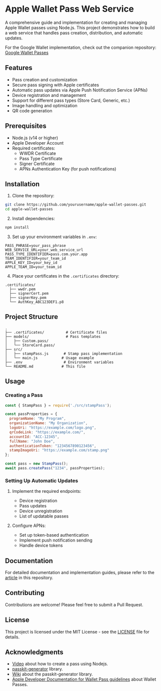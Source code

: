 # Apple Wallet Pass Web Service

A comprehensive guide and implementation for creating and managing Apple Wallet passes using Node.js. This project demonstrates how to build a web service that handles pass creation, distribution, and automatic updates.

For the Google Wallet implementation, check out the companion repository: [Google Wallet Passes](https://github.com/RaimundoDiaz/google-wallet-passes)

## Features

- Pass creation and customization
- Secure pass signing with Apple certificates
- Automatic pass updates via Apple Push Notification Service (APNs)
- Device registration and management
- Support for different pass types (Store Card, Generic, etc.)
- Image handling and optimization
- QR code generation

## Prerequisites

- Node.js (v14 or higher)
- Apple Developer Account
- Required certificates:
  - WWDR Certificate
  - Pass Type Certificate
  - Signer Certificate
  - APNs Authentication Key (for push notifications)

## Installation

1. Clone the repository:
```bash
git clone https://github.com/yourusername/apple-wallet-passes.git
cd apple-wallet-passes
```

2. Install dependencies:
```bash
npm install
```

3. Set up your environment variables in `.env`:
```env
PASS_PHRASE=your_pass_phrase
WEB_SERVICE_URL=your_web_service_url
PASS_TYPE_IDENTIFIER=pass.com.your.app
TEAM_IDENTIFIER=your_team_id
APPLE_KEY_ID=your_key_id
APPLE_TEAM_ID=your_team_id
```

4. Place your certificates in the `.certificates` directory:
```
.certificates/
  ├── wwdr.pem
  ├── signerCert.pem
  ├── signerKey.pem
  └── AuthKey_ABC123DEF1.p8
```

## Project Structure

```
.
├── .certificates/          # Certificate files
├── models/                 # Pass templates
│   ├── Custom.pass/
│   └── StoreCard.pass/
├── src/
│   ├── stampPass.js       # Stamp pass implementation
│   └── main.js           # Usage example
├── .env                   # Environment variables
└── README.md             # This file
```

## Usage

### Creating a Pass

```javascript
const { StampPass } = require('./src/stampPass');

const passProperties = {
  programName: "My Program",
  organizationName: "My Organization",
  logoUri: "https://example.com/logo.png",
  qrCodeLink: "https://example.com/",
  accountId: "ACC-12345",
  fullName: "John Doe",
  authenticationToken: "1234567890123456",
  stampImageUri: "https://example.com/stamp.png"
};

const pass = new StampPass();
await pass.createPass("1234", passProperties);
```

### Setting Up Automatic Updates

1. Implement the required endpoints:
   - Device registration
   - Pass updates
   - Device unregistration
   - List of updatable passes

2. Configure APNs:
   - Set up token-based authentication
   - Implement push notification sending
   - Handle device tokens

## Documentation

For detailed documentation and implementation guides, please refer to the [article](apple_arcitle.md) in this repository.

## Contributing

Contributions are welcome! Please feel free to submit a Pull Request.

## License

This project is licensed under the MIT License - see the [LICENSE](LICENSE) file for details.

## Acknowledgments

- [Video](https://www.youtube.com/watch?v=rJZdPoXHtzI) about how to create a pass using Nodejs.
- [passkit-generator](https://github.com/alexandercerutti/passkit-generator) library.
- [Wiki](https://github.com/alexandercerutti/passkit-generator/wiki) about the passkit-generator library.
- [Apple Developer Documentation for Wallet Pass guidelines](https://developer.apple.com/documentation/walletpasses) about Wallet Passes.